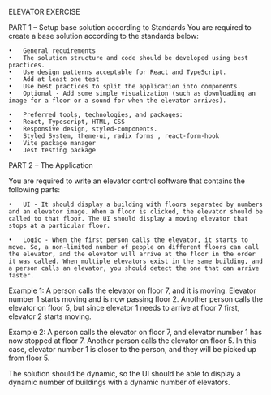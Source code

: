 
ELEVATOR EXERCISE

PART 1 – Setup base solution according to Standards
You are required to create a base solution according to the standards below:

	•	General requirements
	•	The solution structure and code should be developed using best practices.
	•	Use design patterns acceptable for React and TypeScript.
	•	Add at least one test 
	•	Use best practices to split the application into components.
	•	Optional - Add some simple visualization (such as downloading an image for a floor or a sound for when the elevator arrives).

	•	Preferred tools, technologies, and packages:
	•	React, Typescript, HTML, CSS
	•	Responsive design, styled-components.
	•	Styled System, theme-ui, radix forms , react-form-hook
	•	Vite package manager
	•	Jest testing package


PART 2 – The Application

You are required to write an elevator control software that contains the following parts:

	•	UI - It should display a building with floors separated by numbers and an elevator image. When a floor is clicked, the elevator should be called to that floor. The UI should display a moving elevator that stops at a particular floor.

	•	Logic - When the first person calls the elevator, it starts to move. So, a non-limited number of people on different floors can call the elevator, and the elevator will arrive at the floor in the order it was called. When multiple elevators exist in the same building, and a person calls an elevator, you should detect the one that can arrive faster.

Example 1:
A person calls the elevator on floor 7, and it is moving. Elevator number 1 starts moving and is now passing floor 2. Another person calls the elevator on floor 5, but since elevator 1 needs to arrive at floor 7 first, elevator 2 starts moving.

Example 2:
A person calls the elevator on floor 7, and elevator number 1 has now stopped at floor 7. Another person calls the elevator on floor 5. In this case, elevator number 1 is closer to the person, and they will be picked up from floor 5.

The solution should be dynamic, so the UI should be able to display a dynamic number of buildings with a dynamic number of elevators.

